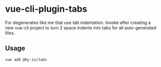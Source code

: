 # vue-cli-plugin-tabs

For degenerates like me that use tab indentation. Invoke after creating a new vue-cli project to turn 2 space indents into tabs for all auto-generated files.

## Usage

```bash
vue add @ky-is/tabs
```
